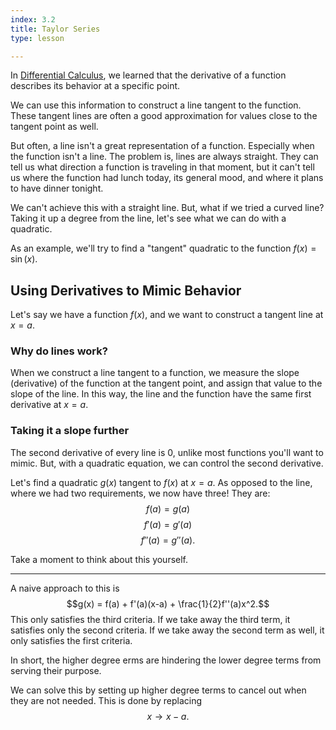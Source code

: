 ```yaml
---
index: 3.2
title: Taylor Series
type: lesson

---
```


In [Differential Calculus](/learn/calculus/differential), we learned that the derivative of a function describes its behavior at a specific point.

We can use this information to construct a line tangent to the function. These tangent lines are often a good approximation for values close to the tangent point as well.

But often, a line isn't a great representation of a function. Especially when the function isn't a line. The problem is, lines are always straight. They can tell us what direction a function is traveling in that moment, but it can't tell us where the function  had lunch today, its general mood, and where it plans to have dinner tonight.

We can't achieve this with a straight line. But, what if we tried a curved line? Taking it up a degree from the line, let's see what we can do with a quadratic.

As an example, we'll try to find a "tangent" quadratic to the  function $f(x) = \sin(x).$

## Using Derivatives to Mimic Behavior

Let's say we have a function $f(x)$, and we want to construct a tangent line at $x=a$.

### Why do lines work?
When we construct a line tangent to a function, we measure the slope (derivative) of the function at the tangent point, and assign that value to the slope of the line. In this way, the line and the function have the same first derivative at $x=a$.
### Taking it a slope further
The second derivative of every line is 0, unlike most functions you'll want to mimic. But, with a quadratic equation, we can control the second derivative.

Let's find a quadratic $g(x)$ tangent to $f(x)$ at $x=a$.
As opposed to the line, where we had two requirements, we now have three!
They are: 
$$f(a)=g(a)$$ $$f'(a)=g'(a)$$ $$f''(a)=g''(a).$$

Take a moment to think about this yourself.

---

A naive  approach to this is
$$g(x) = f(a) + f'(a)(x-a) + \frac{1}{2}f''(a)x^2.$$ 
This only satisfies the third criteria.  If we take away the third term, it satisfies only the second criteria. If we take away the second term as well, it only satisfies the first criteria.

In short, the higher degree erms are hindering the lower degree terms from serving their purpose.

We can solve this by setting up higher degree terms to cancel out when they are not needed. This is done by replacing
$$x \rightarrow x-a.$$
<!--stackedit_data:
eyJoaXN0b3J5IjpbMTk4MzIzMDI3MSwtMTkzMTMwNzEyOSwxNj
U5MzQyMjI3LC0xODc0NDg5ODU0LDczNDMyNzM0OSwtMTAyNzY2
ODU5LC0yNDU2MjYxMDAsLTE3MDgyNDAwMzksNDg3ODU5OTE5LD
M2NjgzMjA3NCw2ODc5NDY4OTgsMTgyOTk5NTAxLDE4MTI0NjAw
MzUsLTExODY4MTk1MTMsLTE3MTM3NDA1NjEsLTExNzk2NDk3Mz
csLTI3Mjc4NDg5NCwxMTc4ODU4MjEsLTk5NTY5Mjk3MywtMTE3
NDEwMDYzNV19
-->